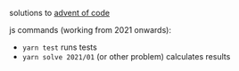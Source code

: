 solutions to [advent of code](https://adventofcode.com)

js commands (working from 2021 onwards):
- `yarn test` runs tests
- `yarn solve 2021/01` (or other problem) calculates results
